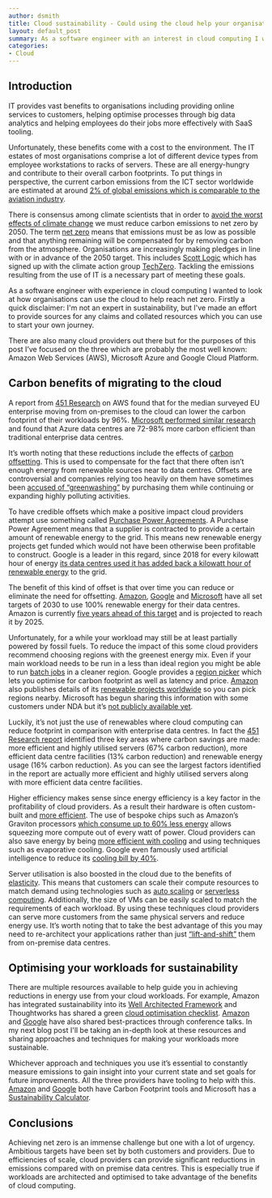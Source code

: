 ```yaml
---
author: dsmith
title: Cloud sustainability - Could using the cloud help your organisation reach net zero?
layout: default_post
summary: As a software engineer with an interest in cloud computing I wanted to look at how organisations can use the cloud to help reach net zero. I’ll share what I found out, including resources which organisations can apply to reduce the carbon footprint of their workloads.
categories:
- Cloud
---
```


## Introduction
IT provides vast benefits to organisations including providing online services to customers, helping optimise processes through big data analytics and helping employees do their jobs more effectively with SaaS tooling.

Unfortunately, these benefits come with a cost to the environment. The IT estates of most organisations comprise a lot of different device types from employee workstations to racks of servers. These are all energy-hungry and contribute to their overall carbon footprints. To put things in perspective, the current carbon emissions from the ICT sector worldwide are estimated at around [2% of global emissions which is comparable to the aviation industry](https://www.nature.com/articles/d41586-018-06610-y).

There is consensus among climate scientists that in order to [avoid the worst effects of climate change](https://www.ipcc.ch/2018/10/08/summary-for-policymakers-of-ipcc-special-report-on-global-warming-of-1-5c-approved-by-governments/) we must reduce carbon emissions to net zero by 2050. The term [net zero](https://netzeroclimate.org/what-is-net-zero) means that emissions must be as low as possible and that anything remaining will be compensated for by removing carbon from the atmosphere. Organisations are increasingly making pledges in line with or in advance of the 2050 target. This includes [Scott Logic](https://www.scottlogic.com/news/scott-logic-committed-net-zero-future) which has signed up with the climate action group [TechZero](https://techzero.technation.io). Tackling the emissions resulting from the use of IT is a necessary part of meeting these goals.

As a software engineer with experience in cloud computing I wanted to look at how organisations can use the cloud to help reach net zero. Firstly a quick disclaimer: I'm not an expert in sustainability, but I've made an effort to provide sources for any claims and collated resources which you can use to start your own journey.

There are also many cloud providers out there but for the purposes of this post I’ve focused on the three which are probably the most well known: Amazon Web Services (AWS), Microsoft Azure and Google Cloud Platform.

## Carbon benefits of migrating to the cloud
A report from [451 Research](https://d39w7f4ix9f5s9.cloudfront.net/d1/80/283b833847df8ee4fe9661e0dd8f/11061-aws-451research-advisory-bw-cloudefficiency-eu-2021-r2-final-2.pdf) on AWS found that for the median surveyed EU enterprise moving from on-premises to the cloud can lower the carbon footprint of their workloads by 96%. [Microsoft performed similar research](https://www.microsoft.com/en-us/download/details.aspx?id=56950) and found that Azure data centres are 72-98% more carbon efficient than traditional enterprise data centres.

It’s worth noting that these reductions include the effects of [carbon offsetting](https://www.offsetguide.org/understanding-carbon-offsets/what-is-a-carbon-offset/). This is used to compensate for the fact that there often isn’t enough energy from renewable sources near to data centres. Offsets are controversial and companies relying too heavily on them have sometimes been [accused of “greenwashing”](https://phys.org/news/2021-11-carbon-offsets-booming-greenwashing.html) by purchasing them while continuing or expanding highly polluting activities.

To have credible offsets which make a positive impact cloud providers attempt use something called [Purchase Power Agreements](https://www.ukgbc.org/news/corporate-ppas-an-alternative-route-to-additionality/). A Purchase Power Agreement means that a supplier is contracted to provide a certain amount of renewable energy to the grid. This means new renewable energy projects get funded which would not have been otherwise been profitable to construct. Google is a leader in this regard, since 2018 for every kilowatt hour of energy [its data centres used it has added back a kilowatt hour of renewable energy](https://www.itpro.co.uk/energy-efficiency/30903/google-cloud-hits-100-renewable-energy-goal) to the grid.

The benefit of this kind of offset is that over time you can reduce or eliminate the need for offsetting. [Amazon](https://sustainability.aboutamazon.com/environment/sustainable-operations/renewable-energy?energyType%3Dtrue), [Google](https://www.gstatic.com/gumdrop/sustainability/247-carbon-free-energy.pdf) and [Microsoft](https://www.theverge.com/2021/7/14/22574431/microsoft-renewable-energy-purchases) have all set targets of 2030 to use 100% renewable energy for their data centres. Amazon is currently [five years ahead of this target](https://aws.amazon.com/blogs/industries/amazon-achieves-near-real-time-renewable-energy-plant-monitoring-to-optimize-performance-using-aws/) and is projected to reach it by 2025.

Unfortunately, for a while your workload may still be at least partially powered by fossil fuels. To reduce the impact of this some cloud providers recommend choosing regions with the greenest energy mix. Even if your main workload needs to be run in a less than ideal region you might be able to run [batch jobs](https://cloud.google.com/sustainability/region-carbon#strategy) in a cleaner region. Google provides a [region picker](https://googlecloudplatform.github.io/region-picker/) which lets you optimise for carbon footprint as well as latency and price. [Amazon](https://docs.aws.amazon.com/wellarchitected/latest/sustainability-pillar/region-selection.html) also publishes details of its [renewable projects worldwide](https://sustainability.aboutamazon.com/about/around-the-globe?energyType%3Dtrue) so you can pick regions nearby. Microsoft has begun sharing this information with some customers under NDA but it’s [not publicly available yet](https://www.cnbc.com/2021/04/20/microsoft-tells-cloud-customers-about-data-center-energy-efficiency.html).

Luckily, it’s not just the use of renewables where cloud computing can reduce footprint in comparison with enterprise data centres. In fact the [451 Research report](https://d39w7f4ix9f5s9.cloudfront.net/d1/80/283b833847df8ee4fe9661e0dd8f/11061-aws-451research-advisory-bw-cloudefficiency-eu-2021-r2-final-2.pdf) identified three key areas where carbon savings are made: more efficient and highly utilised servers (67% carbon reduction), more efficient data centre facilities (13% carbon reduction) and renewable energy usage (16% carbon reduction). As you can see the largest factors identified in the report are actually more efficient and highly utilised servers along with more efficient data centre facilities.

Higher efficiency makes sense since energy efficiency is a key factor in the profitability of cloud providers. As a result their hardware is often custom-built and [more efficient](https://www.google.co.uk/about/datacenters/efficiency/). The use of bespoke chips such as Amazon’s Graviton processors [which consume up to 60% less energy](https://aws.amazon.com/ec2/graviton/) allows squeezing more compute out of every watt of power. Cloud providers can also save energy by being [more efficient with cooling](https://www.google.co.uk/about/datacenters/efficiency/) and using techniques such as evaporative cooling. Google even famously used artificial intelligence to reduce its [cooling bill by 40%](https://www.deepmind.com/blog/deepmind-ai-reduces-google-data-centre-cooling-bill-by-40).

Server utilisation is also boosted in the cloud due to the benefits of [elasticity](https://www.vmware.com/topics/glossary/content/cloud-elasticity.html). This means that customers can scale their compute resources to match demand using technologies such as [auto scaling](https://aws.amazon.com/autoscaling/) or [serverless computing](https://aws.amazon.com/serverless/). Additionally, the size of VMs can be easily scaled to match the requirements of each workload. By using these techniques cloud providers can serve more customers from the same physical servers and reduce energy use. It’s worth noting that to take the best advantage of this you may need to re-architect your applications rather than just [“lift-and-shift”](https://acloudguru.com/blog/business/what-is-lift-and-shift-cloud-migration) them from on-premise data centres.

## Optimising your workloads for sustainability
There are multiple resources available to help guide you in achieving reductions in energy use from your cloud workloads. For example, Amazon has integrated sustainability into its [Well Architected Framework](https://docs.aws.amazon.com/wellarchitected/latest/sustainability-pillar/sustainability-pillar.html) and Thoughtworks has shared a green [cloud optimisation checklist](https://www.thoughtworks.com/en-gb/what-we-do/enterprise-modernization-platforms-cloud/green-cloud). [Amazon](https://www.youtube.com/watch?v=3-Zq2W1-odU) and [Google](https://www.youtube.com/watch?v=gsAIg8DVlQY) have also shared best-practices through conference talks. In my next blog post I'll be taking an in-depth look at these resources and sharing approaches and techniques for making your workloads more sustainable.

Whichever approach and techniques you use it’s essential to constantly measure emissions to gain insight into your current state and set goals for future improvements. All the three providers have tooling to help with this. [Amazon](https://aws.amazon.com/aws-cost-management/aws-customer-carbon-footprint-tool/) and [Google](https://cloud.google.com/carbon-footprint) both have Carbon Footprint tools and Microsoft has a [Sustainability Calculator](https://azure.microsoft.com/en-gb/blog/microsoft-sustainability-calculator-helps-enterprises-analyze-the-carbon-emissions-of-their-it-infrastructure/).

## Conclusions
Achieving net zero is an immense challenge but one with a lot of urgency. Ambitious targets have been set by both customers and providers. Due to efficiencies of scale, cloud providers can provide significant reductions in emissions compared with on premise data centres. This is especially true if workloads are architected and optimised to take advantage of the benefits of cloud computing.
